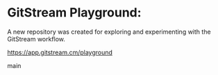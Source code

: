 # GitStream Playground:

A new repository was created for exploring and experimenting with the GitStream workflow.

https://app.gitstream.cm/playground

main
 
